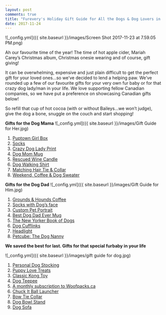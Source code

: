 ```yaml
---
layout: post
comments: true
title: "Furevery's Holiday Gift Guide for All the Dogs & Dog Lovers in Your Life"
date: 2017-11-24
---
```


![_config.yml]({{ site.baseurl }}/images/Screen Shot 2017-11-23 at 7.59.05 PM.png)

Ah our favourite time of the year! The time of hot apple cider, Mariah Carey’s Christmas album, Christmas onesie wearing and
of course, gift giving!   

It can be overwhelming, expensive and just plain difficult to get the perfect gift for your loved ones…so we’ve decided to
lend a helping paw. We’ve rounded up a few of our favourite gifts for your very own fur baby or for that crazy dog lady/man in
your life. We love supporting fellow Canadian companies, so we have put a preference on showcasing Canadian gifts below! 

So refill that cup of hot cocoa (with or without Baileys…we won’t judge), give the dog a bone, snuggle on the couch and start
shopping! 

**Gifts for the Dog Mama**
![_config.yml]({{ site.baseurl }}/images/Gift Guide for Her.jpg)
1. <a href="http://www.puptowngirlbox.com/">Puptown Girl Box</a>
2. <a href="https://www.etsy.com/ca/listing/476134800/stay-home-with-my-dog-cute-boot-socks?ga_order=most_relevant&ga_search_type=all&ga_view_type=gallery&ga_search_query=dog%20mom&ref=sr_gallery_13">Socks</a>
3. <a href="https://www.ssprintshop.com/products/fur-mama">Crazy Dog Lady Print</a>
4. <a href="https://www.etsy.com/ca/listing/482942656/dog-mama-mug-dog-lovers-mug-crazy-dog?ga_order=most_relevant&ga_search_type=all&ga_view_type=gallery&ga_search_query=dog%20mom&ref=sr_gallery_24">Dog Mom Mug</a>
5. <a href="http://rescuedwinecandles.com/">Rescued Wine Candle</a>
6. <a href="https://www.armtheanimals.com/products/womens-dog-walking-shirt-oversized-tee">Dog Walking Shirt</a>
7. <a href="https://www.etsy.com/ca/listing/555053790/tie-up-headband-top-knot-headband-red?">Matching Hair Tie & Collar</a>
8. <a href="https://www.etsy.com/ca/listing/564552013/weekends-coffee-and-dogs-sweatshirt
ga_order=most_relevant&ga_search_type=all&ga_view_type=gallery&ga_search_query=dog%20sweatshirt&ref=sr_gallery_4">Weekend,
Coffee & Dog Sweater</a>

**Gifts for the Dog Dad**
![_config.yml]({{ site.baseurl }}/images/Gift Guide for Him.jpg)
1. <a href="https://grounds-and-hounds.myshopify.com/collections/our-coffee">Grounds & Hounds Coffee</a>
2. <a href="https://www.divvyupsocks.com/dogsocks">Socks with Dog’s face</a>
3. <a href="https://popyourpup.com/">Custom Pet Portrait</a>
4. <a href="https://www.etsy.com/ca/listing/572684309/dog-dad-coffee-mug-best-dog-dad-ever?ga_order=most_relevant&ga_search_type=all&ga_view_type=gallery&ga_search_query=dog%20dad%20mug&ref=sr_gallery_7">Best Dog Dad Ever Mug</a>
5. <a href="https://www.amazon.com/The-Big-Yorker-Book-Dogs/dp/067964475X/ref=as_sl_pc_ss_til?tag=1988-bg-in-ny-20&linkCode=w01&linkId=&creativeASIN=067964475X">The New Yorker Book of Dogs</a>
6. <a href="http://www.canadacufflinks.ca/Dog-Cufflinks.html">Dog Cufflinks</a>
7. <a href="https://www.amazon.com/GRDE-Zoomable-Headlamp-Rechargeable-Batteries/dp/B00NIOCZIK/ref=zg_bs_3180291_2?_encoding=UTF8&psc=1&refRID=5P56E7XJEK6K7EH2QJYF">Headlight</a>
8. <a href="https://petcube.com/en-ca/">Petcube: The Dog Nanny</a>

**We saved the best for last. Gifts for that special furbaby in your life**

![_config.yml]({{ site.baseurl }}/images/gift guide for dog.jpg)
1. <a href="https://www.etsy.com/ca/listing/254052105/personalized-dog-stocking-dog-christmas?ga_order=most_relevant&ga_search_type=all&ga_view_type=gallery&ga_search_query=dog%20stocking&ref=sr_gallery_21">Personal Dog Stocking</a>
2. <a href="https://www.homesalive.ca/brands/puppy-love.html">Puppy Love Treats</a>
3. <a href="https://www.kongcompany.com/">Classic Kong Toy</a>
4. <a href="https://www.etsy.com/ca/listing/515940192/pet-teepee-tent-in-black-and-white?ga_order=most_relevant&ga_search_type=all&ga_view_type=gallery&ga_search_query=dog%20teepee&ref=sr_gallery_3"> Dog Teepee</a>
5. <a href="https://woofpacks.ca/">A monthly subscription to Woofpacks.ca</a>
6. <a href="https://www.homesalive.ca/brands/chuckit/chuckit-large-ball-launcher-sport-26-424.html">Chuck It Ball Launcher</a>
7. <a href="https://www.etsy.com/ca/listing/479336473/red-black-tartan-tartan-dog-collar?ga_order=most_relevant&ga_search_type=all&ga_view_type=gallery&ga_search_query=dog%20collar&ref=sr_gallery_19">Bow Tie Collar</a>
8. <a href="http://www.howlandhome.ca/product/new-painted-edge-dog-bowl-stand-set-double-tall">Dog Bowl Stand</a>
9. <a href="http://www.bowsers.com/pet-beds/scandinave-pet-sofa.html">Dog Sofa</a>


